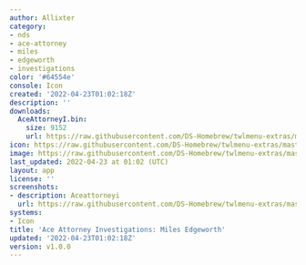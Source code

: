 ```yaml
---
author: Allixter
category:
- nds
- ace-attorney
- miles
- edgeworth
- investigations
color: '#64554e'
console: Icon
created: '2022-04-23T01:02:18Z'
description: ''
downloads:
  AceAttorneyI.bin:
    size: 9152
    url: https://raw.githubusercontent.com/DS-Homebrew/twlmenu-extras/master/_nds/TWiLightMenu/icons/AceAttorneyI.bin
icon: https://raw.githubusercontent.com/DS-Homebrew/twlmenu-extras/master/_nds/TWiLightMenu/icons/gif/AceAttorneyI.gif
image: https://raw.githubusercontent.com/DS-Homebrew/twlmenu-extras/master/_nds/TWiLightMenu/icons/gif/AceAttorneyI.gif
last_updated: 2022-04-23 at 01:02 (UTC)
layout: app
license: ''
screenshots:
- description: Aceattorneyi
  url: https://raw.githubusercontent.com/DS-Homebrew/twlmenu-extras/master/_nds/TWiLightMenu/icons/gif/AceAttorneyI.gif
systems:
- Icon
title: 'Ace Attorney Investigations: Miles Edgeworth'
updated: '2022-04-23T01:02:18Z'
version: v1.0.0
---
```


